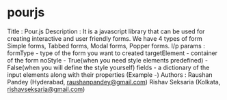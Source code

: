 # pourjs
 Title       : Pour.js
 Description : It is a javascript library that can be used for creating interactive and user 
               friendly forms. We have 4 types of form Simple forms, Tabbed forms, Modal forms,
               Popper forms.
 I/p params  : formType - type of the form you want to created
               targetElement - container of the form 
               noStyle - True(when you need style elements predefined)
                       - False(when you will define the style yourself)
               fields - a dictionary of the input elements along with their properties
                        (Example -)
 Authors     : Raushan Pandey (Hyderabad, raushanpandey@gmail.com)
               Rishav Seksaria (Kolkata, rishavseksaria@gmail.com)

